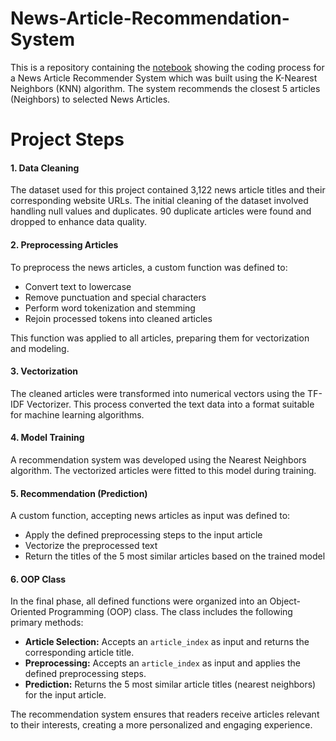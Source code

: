 # News-Article-Recommendation-System
This is a repository containing the [notebook](https://github.com/Taiwo-Rachael/News-Article-Recommender-System/blob/main/News_Article_Recommender_System.ipynb) showing the coding process for a News Article Recommender System which was built using the K-Nearest Neighbors (KNN) algorithm. The system recommends the closest 5 articles (Neighbors) to selected News Articles.

# Project Steps  

#### 1. Data Cleaning  
The dataset used for this project contained 3,122 news article titles and their corresponding website URLs. 
The initial cleaning of the dataset involved handling null values and duplicates. 90 duplicate articles were found and dropped to enhance data quality. 

#### 2. Preprocessing Articles  
To preprocess the news articles, a custom function was defined to:  
- Convert text to lowercase  
- Remove punctuation and special characters  
- Perform word tokenization and stemming  
- Rejoin processed tokens into cleaned articles  

This function was applied to all articles, preparing them for vectorization and modeling.  

#### 3. Vectorization  
The cleaned articles were transformed into numerical vectors using the TF-IDF Vectorizer. This process converted the text data into a format suitable for machine learning algorithms.  

#### 4. Model Training  
A recommendation system was developed using the Nearest Neighbors algorithm. The vectorized articles were fitted to this model during training.  

#### 5. Recommendation (Prediction)  
A custom function, accepting news articles as input was defined to:  
- Apply the defined preprocessing steps to the input article  
- Vectorize the preprocessed text  
- Return the titles of the 5 most similar articles based on the trained model  

#### 6. OOP Class  
In the final phase, all defined functions were organized into an Object-Oriented Programming (OOP) class. The class includes the following primary methods:  
- **Article Selection:** Accepts an `article_index` as input and returns the corresponding article title.  
- **Preprocessing:** Accepts an `article_index` as input and applies the defined preprocessing steps.
- **Prediction:** Returns the 5 most similar article titles (nearest neighbors) for the input article.

The recommendation system ensures that readers receive articles relevant to their interests, creating a more personalized and engaging experience.

